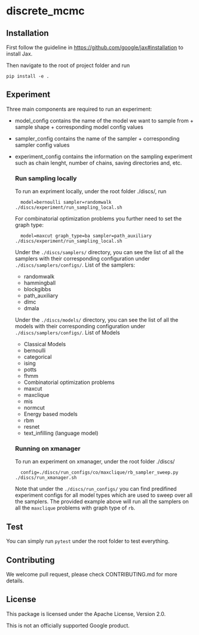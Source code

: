 # discrete_mcmc

## Installation

First follow the guideline in https://github.com/google/jax#installation to
install Jax.

Then navigate to the root of project folder and run

    pip install -e .

## Experiment
Three main components are required to run an experiment:
* model_config
  contains the name of the model we want to sample from + sample shape + corresponding model config values
* sampler_config
   contains the name of the sampler + corresponding sampler config values
* experiment_config
  contains the information on the sampling experiment such as chain lenght, number of chains, saving directories and, etc.
  
    ### Run sampling locally 

    To run an expriment locally, under the root folder ./discs/, run 

        model=bernoulli sampler=randomwalk ./discs/experiment/run_sampling_local.sh

    For combinatorial optimization problems you further need to set the graph type:

        model=maxcut graph_type=ba sampler=path_auxiliary ./discs/experiment/run_sampling_local.sh

    Under the `./discs/samplers/` directory, you can see the list of all the samplers with their corresponding configuration under `./discs/samplers/configs/`.
    List of the samplers:
    * randomwalk
    * hammingball
    * blockgibbs
    * path_auxiliary
    * dlmc
    * dmala

    Under the `./discs/models/` directory, you can see the list of all the models with their corresponding configuration under `./discs/samplers/configs/`.
    List of Models
    * Classical Models
    * bernoulli
    * categorical
    * ising
    * potts
    * fhmm
    * Combinatorial optimization problems
    * maxcut
    * maxclique
    * mis
    * normcut
    * Energy based models
    * rbm
    * resnet
    * text_infilling (language model)

    ### Running on xmanager
    To run an experiment on xmanager, under the root folder ./discs/

        config=./discs/run_configs/co/maxclique/rb_sampler_sweep.py ./discs/run_xmanager.sh

    Note that under the `./discs/run_configs/` you can find predifined experiment configs for all model types which are used to sweep over all the samplers. The provided example above will run all the samplers on all the `maxclique` problems with graph type of `rb`. 

## Test

You can simply run `pytest` under the root folder to test everything.

## Contributing

We welcome pull request, please check CONTRIBUTING.md for more details.


## License
This package is licensed under the Apache License, Version 2.0.

This is not an officially supported Google product.
